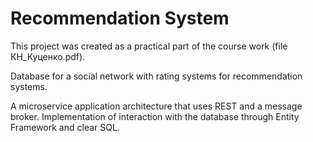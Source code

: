# Recommendation System
This project was created as a practical part of the course work (file КН_Куценко.pdf).

Database for a social network with rating systems for recommendation systems.

A microservice application architecture that uses REST and a message broker. Implementation of interaction with the database through Entity Framework and clear SQL.
